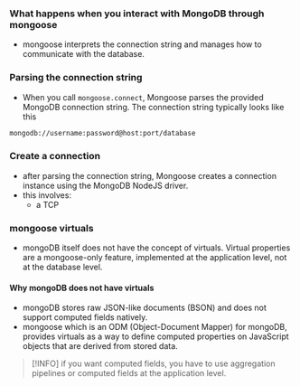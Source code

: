 ### What happens when you interact with MongoDB through mongoose
- mongoose interprets the connection string and manages how to communicate with the database.
### Parsing the connection string
- When you call `mongoose.connect`, Mongoose parses the provided MongoDB connection string. The connection string typically looks like this
```txt
mongodb://username:password@host:port/database
```
### Create a connection
- after parsing the connection string, Mongoose creates a connection instance using the MongoDB NodeJS driver.
- this involves:
	-  a TCP


### mongoose virtuals
- mongoDB itself does not have the concept of virtuals. Virtual properties are a mongoose-only feature, implemented at the application level, not at the database level.
#### Why mongoDB does not have virtuals
- mongoDB stores raw JSON-like documents (BSON) and does not support computed fields natively.
- mongoose which is an ODM (Object-Document Mapper) for mongoDB, provides virtuals as a way to define computed properties on JavaScript objects that are derived from stored data.

> [!INFO] if you want computed fields, you have to use aggregation pipelines or computed fields at the application level.
